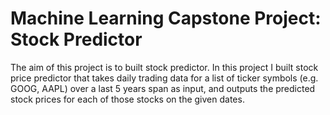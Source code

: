 # Machine Learning Capstone Project: Stock Predictor
The aim of this project is to built stock predictor.
In this project I built stock price predictor that takes daily trading data for a list of ticker symbols (e.g.
GOOG, AAPL) over a last 5 years span as input, and outputs the predicted stock prices for each of those stocks on
the given dates.
